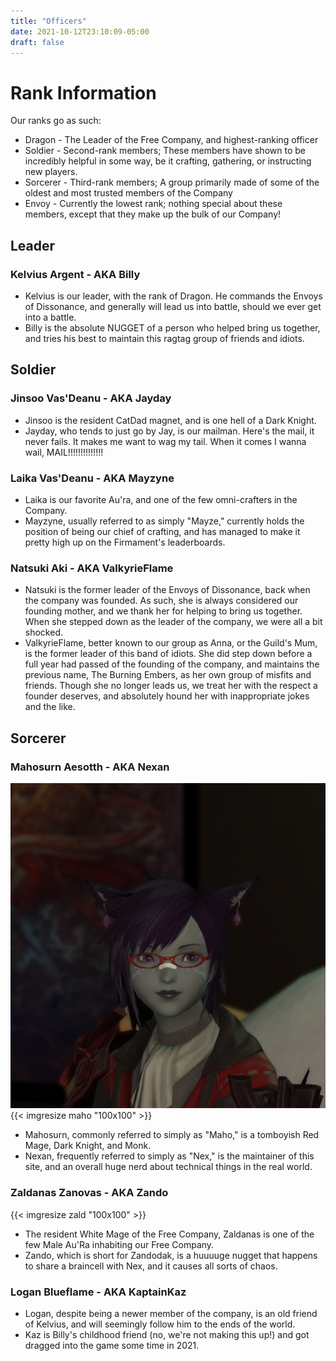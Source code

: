```yaml
---
title: "Officers"
date: 2021-10-12T23:10:09-05:00
draft: false
---
```

# Rank Information
Our ranks go as such:
* Dragon - The Leader of the Free Company, and highest-ranking officer
* Soldier - Second-rank members; These members have shown to be incredibly helpful in some way, be it crafting, gathering, or instructing new players.
* Sorcerer - Third-rank members; A group primarily made of some of the oldest and most trusted members of the Company
* Envoy - Currently the lowest rank; nothing special about these members, except that they make up the bulk of our Company!


## Leader
### Kelvius Argent - AKA Billy
* Kelvius is our leader, with the rank of Dragon. He commands the Envoys of Dissonance, and generally will lead us into battle, should we ever get into a battle.
* Billy is the absolute NUGGET of a person who helped bring us together, and tries his best to maintain this ragtag group of friends and idiots.

## Soldier
### Jinsoo Vas'Deanu - AKA Jayday
* Jinsoo is the resident CatDad magnet, and is one hell of a Dark Knight.
* Jayday, who tends to just go by Jay, is our mailman. Here's the mail, it never fails. It makes me want to wag my tail. When it comes I wanna wail, MAIL!!!!!!!!!!!!!!

### Laika Vas'Deanu - AKA Mayzyne
* Laika is our favorite Au'ra, and one of the few omni-crafters in the Company.
* Mayzyne, usually referred to as simply "Mayze," currently holds the position of being our chief of crafting, and has managed to make it pretty high up on the Firmament's leaderboards.

### Natsuki Aki - AKA ValkyrieFlame
* Natsuki is the former leader of the Envoys of Dissonance, back when the company was founded. As such, she is always considered our founding mother, and we thank her for helping to bring us together. When she stepped down as the leader of the company, we were all a bit shocked.
* ValkyrieFlame, better known to our group as Anna, or the Guild's Mum, is the former leader of this band of idiots. She did step down before a full year had passed of the founding of the company, and maintains the previous name, The Burning Embers, as her own group of misfits and friends. Though she no longer leads us, we treat her with the respect a founder deserves, and absolutely hound her with inappropriate jokes and the like.

## Sorcerer
### Mahosurn Aesotth - AKA Nexan
![Mahosurn](maho.png)
{{< imgresize maho "100x100" >}}
* Mahosurn, commonly referred to simply as "Maho," is a tomboyish Red Mage, Dark Knight, and Monk.
* Nexan, frequently referred to simply as "Nex," is the maintainer of this site, and an overall huge nerd about technical things in the real world.

### Zaldanas Zanovas - AKA Zando
{{< imgresize zald "100x100" >}}
* The resident White Mage of the Free Company, Zaldanas is one of the few Male Au'Ra inhabiting our Free Company.
* Zando, which is short for Zandodak, is a huuuuge nugget that happens to share a braincell with Nex, and it causes all sorts of chaos.

### Logan Blueflame - AKA KaptainKaz
* Logan, despite being a newer member of the company, is an old friend of Kelvius, and will seemingly follow him to the ends of the world.
* Kaz is Billy's childhood friend (no, we're not making this up!) and got dragged into the game some time in 2021.